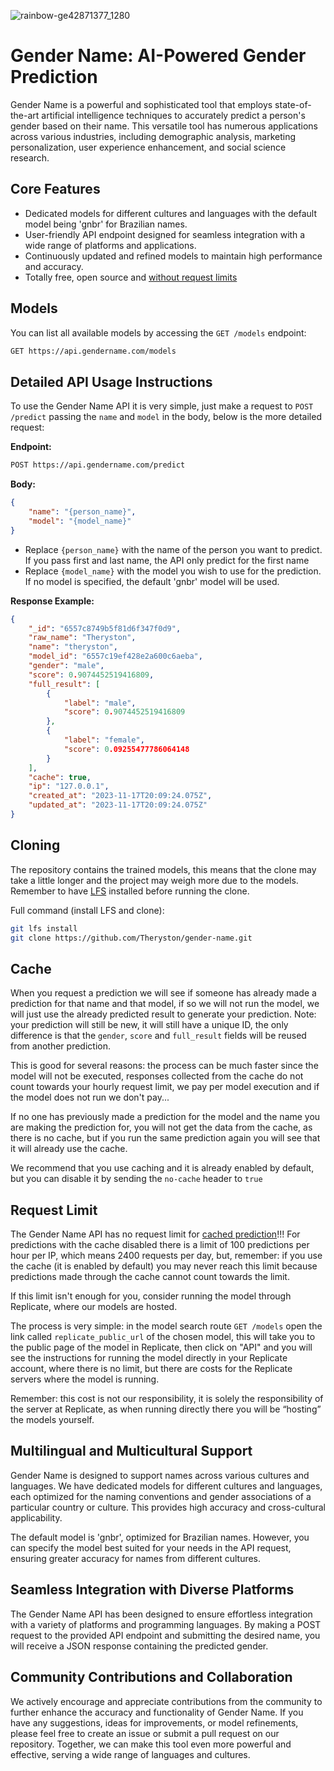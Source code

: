 ![rainbow-ge42871377_1280](https://github.com/Theryston/gender-name/assets/72868196/136e2a71-ee91-405a-820a-5b3f26cc3c90)

# Gender Name: AI-Powered Gender Prediction

Gender Name is a powerful and sophisticated tool that employs state-of-the-art artificial intelligence techniques to accurately predict a person's gender based on their name. This versatile tool has numerous applications across various industries, including demographic analysis, marketing personalization, user experience enhancement, and social science research.

## Core Features

- Dedicated models for different cultures and languages with the default model being 'gnbr' for Brazilian names.
- User-friendly API endpoint designed for seamless integration with a wide range of platforms and applications.
- Continuously updated and refined models to maintain high performance and accuracy.
- Totally free, open source and [without request limits](#request-limit)

## Models

You can list all available models by accessing the `GET /models` endpoint:

```bash
GET https://api.gendername.com/models
```

## Detailed API Usage Instructions

To use the Gender Name API it is very simple, just make a request to `POST /predict` passing the `name` and `model` in the body, below is the more detailed request:

**Endpoint:**

```bash
POST https://api.gendername.com/predict
```

**Body:**

```json
{
    "name": "{person_name}",
    "model": "{model_name}"
}
```

- Replace `{person_name}` with the name of the person you want to predict. If you pass first and last name, the API only predict for the first name
- Replace `{model_name}` with the model you wish to use for the prediction. If no model is specified, the default 'gnbr' model will be used.

**Response Example:**

```json
{
    "_id": "6557c8749b5f81d6f347f0d9",
    "raw_name": "Theryston",
    "name": "theryston",
    "model_id": "6557c19ef428e2a600c6aeba",
    "gender": "male",
    "score": 0.9074452519416809,
    "full_result": [
        {
            "label": "male",
            "score": 0.9074452519416809
        },
        {
            "label": "female",
            "score": 0.09255477786064148
        }
    ],
    "cache": true,
    "ip": "127.0.0.1",
    "created_at": "2023-11-17T20:09:24.075Z",
    "updated_at": "2023-11-17T20:09:24.075Z"
}
```

## Cloning

The repository contains the trained models, this means that the clone may take a little longer and the project may weigh more due to the models. Remember to have [LFS](https://git-lfs.com/) installed before running the clone.

Full command (install LFS and clone):

```bash
git lfs install
git clone https://github.com/Theryston/gender-name.git
```

## Cache

When you request a prediction we will see if someone has already made a prediction for that name and that model, if so we will not run the model, we will just use the already predicted result to generate your prediction. Note: your prediction will still be new, it will still have a unique ID, the only difference is that the `gender`, `score` and `full_result` fields will be reused from another prediction.

This is good for several reasons: the process can be much faster since the model will not be executed, responses collected from the cache do not count towards your hourly request limit, we pay per model execution and if the model does not run we don't pay...

If no one has previously made a prediction for the model and the name you are making the prediction for, you will not get the data from the cache, as there is no cache, but if you run the same prediction again you will see that it will already use the cache.

We recommend that you use caching and it is already enabled by default, but you can disable it by sending the `no-cache` header to `true`

## Request Limit

The Gender Name API has no request limit for [cached prediction](#cache)!!! For predictions with the cache disabled there is a limit of 100 predictions per hour per IP, which means 2400 requests per day, but, remember: if you use the cache (it is enabled by default) you may never reach this limit because predictions made through the cache cannot count towards the limit.

If this limit isn't enough for you, consider running the model through Replicate, where our models are hosted.

The process is very simple: in the model search route `GET /models` open the link called `replicate_public_url` of the chosen model, this will take you to the public page of the model in Replicate, then click on "API" and you will see the instructions for running the model directly in your Replicate account, where there is no limit, but there are costs for the Replicate servers where the model is running.

Remember: this cost is not our responsibility, it is solely the responsibility of the server at Replicate, as when running directly there you will be “hosting” the models yourself.

## Multilingual and Multicultural Support

Gender Name is designed to support names across various cultures and languages. We have dedicated models for different cultures and languages, each optimized for the naming conventions and gender associations of a particular country or culture. This provides high accuracy and cross-cultural applicability.

The default model is 'gnbr', optimized for Brazilian names. However, you can specify the model best suited for your needs in the API request, ensuring greater accuracy for names from different cultures.

## Seamless Integration with Diverse Platforms

The Gender Name API has been designed to ensure effortless integration with a variety of platforms and programming languages. By making a POST request to the provided API endpoint and submitting the desired name, you will receive a JSON response containing the predicted gender.

## Community Contributions and Collaboration

We actively encourage and appreciate contributions from the community to further enhance the accuracy and functionality of Gender Name. If you have any suggestions, ideas for improvements, or model refinements, please feel free to create an issue or submit a pull request on our repository. Together, we can make this tool even more powerful and effective, serving a wide range of languages and cultures.
